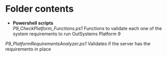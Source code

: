 # Folder contents

- **Powershell scripts**  
_P9_CheckPlatform_Functions.ps1_
Functions to validate each one of the system requirements to run OutSystems Platform 9

_P9_PlatformRequirementsAnalyzer.ps1_
Validates if the server has the requirements in place
